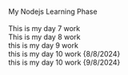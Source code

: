 My Nodejs Learning Phase <br>
<br>
This is my day 7 work 
<br>
This is my day 8 work
<br>
this is my day 9 work
<br>
this is my day 10 work {8/8/2024}
<br>
this is my day 10 work {9/8/2024}